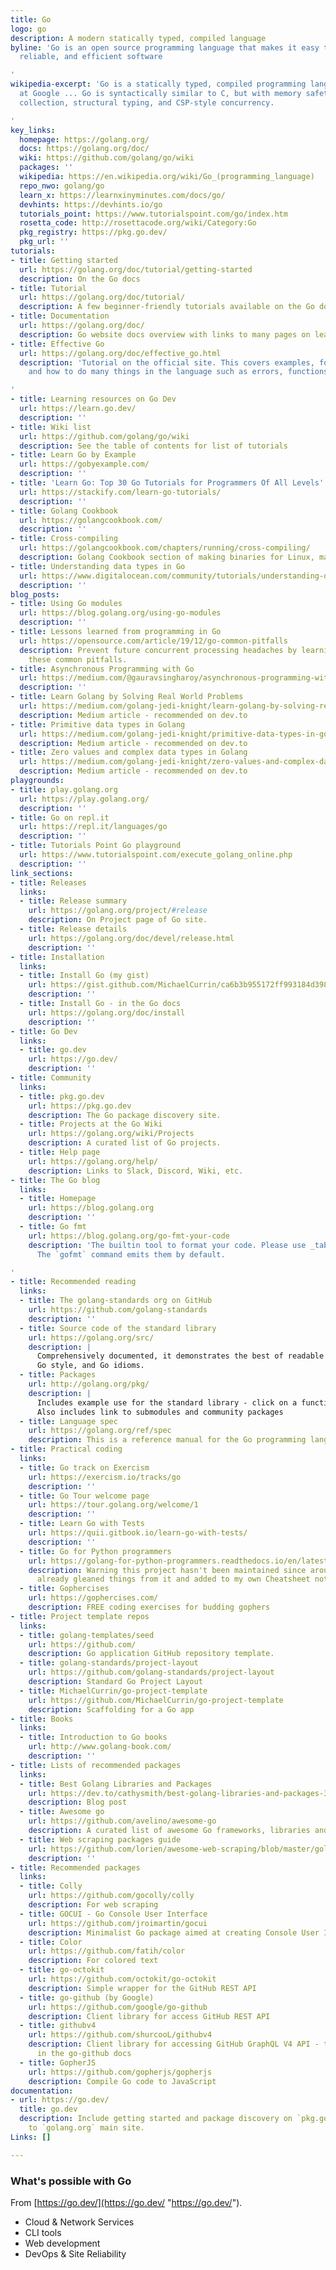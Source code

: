 ```yaml
---
title: Go
logo: go
description: A modern statically typed, compiled language
byline: 'Go is an open source programming language that makes it easy to build simple,
  reliable, and efficient software

'
wikipedia-excerpt: 'Go is a statically typed, compiled programming language designed
  at Google ... Go is syntactically similar to C, but with memory safety, garbage
  collection, structural typing, and CSP-style concurrency.

'
key_links:
  homepage: https://golang.org/
  docs: https://golang.org/doc/
  wiki: https://github.com/golang/go/wiki
  packages: ''
  wikipedia: https://en.wikipedia.org/wiki/Go_(programming_language)
  repo_nwo: golang/go
  learn_x: https://learnxinyminutes.com/docs/go/
  devhints: https://devhints.io/go
  tutorials_point: https://www.tutorialspoint.com/go/index.htm
  rosetta_code: http://rosettacode.org/wiki/Category:Go
  pkg_registry: https://pkg.go.dev/
  pkg_url: ''
tutorials:
- title: Getting started
  url: https://golang.org/doc/tutorial/getting-started
  description: On the Go docs
- title: Tutorial
  url: https://golang.org/doc/tutorial/
  description: A few beginner-friendly tutorials available on the Go docs
- title: Documentation
  url: https://golang.org/doc/
  description: Go website docs overview with links to many pages on learning Go
- title: Effective Go
  url: https://golang.org/doc/effective_go.html
  description: 'Tutorial on the official site. This covers examples, formatting guide
    and how to do many things in the language such as errors, functions and concurrency.

'
- title: Learning resources on Go Dev
  url: https://learn.go.dev/
  description: ''
- title: Wiki list
  url: https://github.com/golang/go/wiki
  description: See the table of contents for list of tutorials
- title: Learn Go by Example
  url: https://gobyexample.com/
  description: ''
- title: 'Learn Go: Top 30 Go Tutorials for Programmers Of All Levels'
  url: https://stackify.com/learn-go-tutorials/
  description: ''
- title: Golang Cookbook
  url: https://golangcookbook.com/
  description: ''
- title: Cross-compiling
  url: https://golangcookbook.com/chapters/running/cross-compiling/
  description: Golang Cookbook section of making binaries for Linux, macOS and Windows
- title: Understanding data types in Go
  url: https://www.digitalocean.com/community/tutorials/understanding-data-types-in-go
  description: ''
blog_posts:
- title: Using Go modules
  url: https://blog.golang.org/using-go-modules
  description: ''
- title: Lessons learned from programming in Go
  url: https://opensource.com/article/19/12/go-common-pitfalls
  description: Prevent future concurrent processing headaches by learning how to address
    these common pitfalls.
- title: Asynchronous Programming with Go
  url: https://medium.com/@gauravsingharoy/asynchronous-programming-with-go-546b96cd50c1
  description: ''
- title: Learn Golang by Solving Real World Problems
  url: https://medium.com/golang-jedi-knight/learn-golang-by-solving-real-world-problems-955c609ff0db
  description: Medium article - recommended on dev.to
- title: Primitive data types in Golang
  url: https://medium.com/golang-jedi-knight/primitive-data-types-in-golang-35a291df3bbe
  description: Medium article - recommended on dev.to
- title: Zero values and complex data types in Golang
  url: https://medium.com/golang-jedi-knight/zero-values-and-complex-data-types-in-golang-20ec177d11a2
  description: Medium article - recommended on dev.to
playgrounds:
- title: play.golang.org
  url: https://play.golang.org/
  description: ''
- title: Go on repl.it
  url: https://repl.it/languages/go
  description: ''
- title: Tutorials Point Go playground
  url: https://www.tutorialspoint.com/execute_golang_online.php
  description: ''
link_sections:
- title: Releases
  links:
  - title: Release summary
    url: https://golang.org/project/#release
    description: On Project page of Go site.
  - title: Release details
    url: https://golang.org/doc/devel/release.html
    description: ''
- title: Installation
  links:
  - title: Install Go (my gist)
    url: https://gist.github.com/MichaelCurrin/ca6b3b955172ff993184d39807dd68d4
    description: ''
  - title: Install Go - in the Go docs
    url: https://golang.org/doc/install
    description: ''
- title: Go Dev
  links:
  - title: go.dev
    url: https://go.dev/
    description: ''
- title: Community
  links:
  - title: pkg.go.dev
    url: https://pkg.go.dev
    description: The Go package discovery site.
  - title: Projects at the Go Wiki
    url: https://golang.org/wiki/Projects
    description: A curated list of Go projects.
  - title: Help page
    url: https://golang.org/help/
    description: Links to Slack, Discord, Wiki, etc.
- title: The Go blog
  links:
  - title: Homepage
    url: https://blog.golang.org
    description: ''
  - title: Go fmt
    url: https://blog.golang.org/go-fmt-your-code
    description: 'The builtin tool to format your code. Please use _tabs_ for indentation.
      The `gofmt` command emits them by default.

'
- title: Recommended reading
  links:
  - title: The golang-standards org on GitHub
    url: https://github.com/golang-standards
    description: ''
  - title: Source code of the standard library
    url: https://golang.org/src/
    description: |
      Comprehensively documented, it demonstrates the best of readable and understandable Go,
      Go style, and Go idioms.
  - title: Packages
    url: http://golang.org/pkg/
    description: |
      Includes example use for the standard library - click on a function to see the soure code.
      Also includes link to submodules and community packages
  - title: Language spec
    url: https://golang.org/ref/spec
    description: This is a reference manual for the Go programming language.
- title: Practical coding
  links:
  - title: Go track on Exercism
    url: https://exercism.io/tracks/go
    description: ''
  - title: Go Tour welcome page
    url: https://tour.golang.org/welcome/1
    description: ''
  - title: Learn Go with Tests
    url: https://quii.gitbook.io/learn-go-with-tests/
    description: ''
  - title: Go for Python programmers
    url: https://golang-for-python-programmers.readthedocs.io/en/latest/index.html
    description: Warning this project hasn't been maintained since around 2015. I've
      already gleaned things from it and added to my own Cheatsheet notes.
  - title: Gophercises
    url: https://gophercises.com/
    description: FREE coding exercises for budding gophers
- title: Project template repos
  links:
  - title: golang-templates/seed
    url: https://github.com/
    description: Go application GitHub repository template.
  - title: golang-standards/project-layout
    url: https://github.com/golang-standards/project-layout
    description: Standard Go Project Layout
  - title: MichaelCurrin/go-project-template
    url: https://github.com/MichaelCurrin/go-project-template
    description: Scaffolding for a Go app
- title: Books
  links:
  - title: Introduction to Go books
    url: http://www.golang-book.com/
    description: ''
- title: Lists of recommended packages
  links:
  - title: Best Golang Libraries and Packages
    url: https://dev.to/cathysmith/best-golang-libraries-and-packages-3hj1
    description: Blog post
  - title: Awesome go
    url: https://github.com/avelino/awesome-go
    description: A curated list of awesome Go frameworks, libraries and software
  - title: Web scraping packages guide
    url: https://github.com/lorien/awesome-web-scraping/blob/master/golang.md)
    description: ''
- title: Recommended packages
  links:
  - title: Colly
    url: https://github.com/gocolly/colly
    description: For web scraping
  - title: GOCUI - Go Console User Interface
    url: https://github.com/jroimartin/gocui
    description: Minimalist Go package aimed at creating Console User Interfaces.
  - title: Color
    url: https://github.com/fatih/color
    description: For colored text
  - title: go-octokit
    url: https://github.com/octokit/go-octokit
    description: Simple wrapper for the GitHub REST API
  - title: go-github (by Google)
    url: https://github.com/google/go-github
    description: Client library for access GitHub REST API
  - title: githubv4
    url: https://github.com/shurcooL/githubv4
    description: Client library for accessing GitHub GraphQL V4 API - this was recommended
      in the go-github docs
  - title: GopherJS
    url: https://github.com/gopherjs/gopherjs
    description: Compile Go code to JavaScript
documentation:
- url: https://go.dev/
  title: go.dev
  description: Include getting started and package discovery on `pkg.go.dev`. Different
    to `golang.org` main site.
Links: []

---
```

### What's possible with Go

From [https://go.dev/](https://go.dev/ "https://go.dev/").

* Cloud & Network Services
* CLI tools
* Web development
* DevOps & Site Reliability
